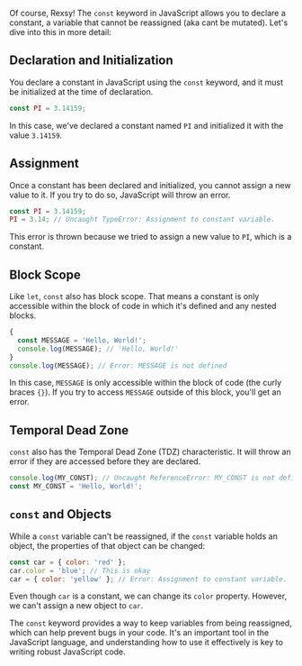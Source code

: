 Of course, Rexsy! The `const` keyword in JavaScript allows you to declare a constant, a variable that cannot be reassigned (aka cant be mutated). Let's dive into this in more detail:

## **Declaration and Initialization**

You declare a constant in JavaScript using the `const` keyword, and it must be initialized at the time of declaration.

```javascript
const PI = 3.14159;
```

In this case, we've declared a constant named `PI` and initialized it with the value `3.14159`.

## **Assignment**

Once a constant has been declared and initialized, you cannot assign a new value to it. If you try to do so, JavaScript will throw an error.

```javascript
const PI = 3.14159;
PI = 3.14; // Uncaught TypeError: Assignment to constant variable.
```

This error is thrown because we tried to assign a new value to `PI`, which is a constant.

## **Block Scope**

Like `let`, `const` also has block scope. That means a constant is only accessible within the block of code in which it's defined and any nested blocks.

```javascript
{
  const MESSAGE = 'Hello, World!';
  console.log(MESSAGE); // 'Hello, World!'
}
console.log(MESSAGE); // Error: MESSAGE is not defined
```

In this case, `MESSAGE` is only accessible within the block of code (the curly braces `{}`). If you try to access `MESSAGE` outside of this block, you'll get an error.

## **Temporal Dead Zone**

`const` also has the Temporal Dead Zone (TDZ) characteristic. It will throw an error if they are accessed before they are declared.

```javascript
console.log(MY_CONST); // Uncaught ReferenceError: MY_CONST is not defined
const MY_CONST = 'Hello, World!';
```

## **`const` and Objects**

While a `const` variable can't be reassigned, if the `const` variable holds an object, the properties of that object can be changed:

```javascript
const car = { color: 'red' };
car.color = 'blue'; // This is okay
car = { color: 'yellow' }; // Error: Assignment to constant variable.
```

Even though `car` is a constant, we can change its `color` property. However, we can't assign a new object to `car`.

The `const` keyword provides a way to keep variables from being reassigned, which can help prevent bugs in your code. It's an important tool in the JavaScript language, and understanding how to use it effectively is key to writing robust JavaScript code.
